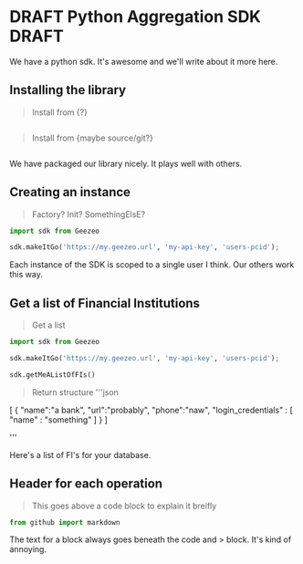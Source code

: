 # DRAFT Python Aggregation SDK DRAFT

We have a python sdk. It's awesome and we'll write about it more here.

## Installing the library

> Install from {?}

```shell
```

> Install from {maybe source/git?}

```shell
```

We have packaged our library nicely. It plays well with others.

## Creating an instance

> Factory? Init? SomethingElsE?

```python
import sdk from Geezeo

sdk.makeItGo('https://my.geezeo.url', 'my-api-key', 'users-pcid');

```

Each instance of the SDK is scoped to a single user I think. Our others work this way.


## Get a list of Financial Institutions

> Get a list

```python
import sdk from Geezeo

sdk.makeItGo('https://my.geezeo.url', 'my-api-key', 'users-pcid');

sdk.getMeAListOfFIs()

```

> Return structure
'''json

[
  {
    "name":"a bank",
    "url":"probably",
    "phone":"naw",
    "login_credentials" : [
      "name" : "something"
    ]
  }
]

'''

Here's a list of FI's for your database.

## Header for each operation

> This goes above a code block to explain it breifly

```python
from github import markdown
```

The text for a block always goes beneath the code and > block. It's kind of annoying. 
